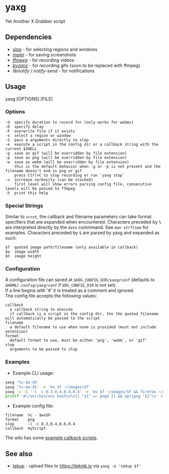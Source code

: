 # yaxg

Yet Another X Grabber script

## Dependencies

* *[slop](https://github.com/naelstrof/slop)* - for selecting regions and windows
* *[maim](https://github.com/naelstrof/maim)* - for saving screenshots
* *[ffmpeg](http://ffmpeg.org/)* - for recording videos
* *[byzanz](http://git.gnome.org/browse/byzanz)* - for recording gifs (soon to be replaced with ffmpeg)
* *libnotify* / *notify-send* - for notifications

## Usage
yaxg [OPTIONS] [FILE]  

### Options

```
-d  specify duration to record for (only works for webms)
-D  specify delay
-F  overwrite file if it exists
-s  select a region or window
-S  pass a arguments directly to slop
-e  execute a script in the config dir or a callback string with the current $SHELL
-g  save as gif (will be overridden by file extension)
-p  save as png (will be overridden by file extension)
-w  save as webm (will be overridden by file extension)
    this is the default behavior when -g or -p is not present and the filename doesn't end in png or gif
    press Ctrl+C to stop recording or run `yaxg stop`
-v  increase verbosity (can be stacked)
    first level will show errors parsing config file, consecutive levels will be passed to ffmpeg
-h  print this help
```

### Special Strings

Similar to `scrot`, the callback and filename parameters can take format specifiers that are expanded when encountered. Characters preceded by
`%` are interpreted directly by the `date` commmand. See `man strftime` for examples. Characters preceded by `$` are parsed by yaxg and expanded as such:

```
$f  quoted image path/filename (only available in callback)
$w  image width
$h  image height
```

### Configuration

A configuration file can saved at `$XDG_CONFIG_DIR/yaxg/conf` (defaults to `$HOME/.config/yaxg/conf` if `XDG_CONFIG_DIR` is not set).  
If a line begins with '#' it is treated as a comment and ignored.  
The config file accepts the following values:

```
callback
  a callback string to execute
  if callback is a script in the config dir, the the quoted filename will automatically be passed to the script
filename
  a default filename to use when none is provided (must not include extension)
format
  default format to use, must be either 'png', 'webm', or 'gif'
slop
  arguments to be passed to slop
```

### Examples

* Example CLI usage:

``` bash
yaxg '%s-$w-$h'
yaxg '%s-$w-$h' -e 'mv $f ~/images/$f'
yaxg -s -S '-l -c 0.3,0.4,0.6,0.4' -e 'mv $f ~/images/$f && firefox ~/images/$f'
printf '#!/usr/bin/env bash\n\n[[ "$1" =~ png$ ]] && optipng "$1"\n' > ~/.config/yaxg/myScript && chmod +x !#:3 && yaxg -e 'myScript'
```

* Example config file:

```
filename  %c - $wx$h
format    png
slop      -l -c 0.3,0.4,0.6,0.4
callback  myScript
```

The wiki has some [example callback scripts](https://github.com/DanielFGray/yaxg/wiki/Example-callback-scripts).

## See also

* [tekup](https://github.com/DanielFGray/tekup) - upload files to https://teknik.io via `yaxg -e 'tekup $f'`
